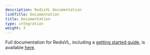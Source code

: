 ```yaml
---
description: RedisVL documentation
linkTitle: Documentation
title: Documentation
type: integration
weight: 3
---
```


Full documentation for RedisVL, including a [getting started guide](https://docs.redisvl.com/en/stable/user_guide/getting_started_01.html), is available [here](https://docs.redisvl.com/en/stable/).